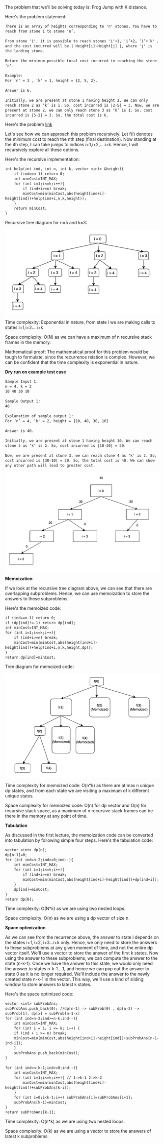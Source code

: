 The problem that we'll be solving today is: Frog Jump  with K distance.

Here's the problem statement:

```
There is an array of heights corresponding to 'n' stones. You have to reach from stone 1 to stone ‘n’.

From stone 'i', it is possible to reach stones 'i'+1, ‘i’+2… ‘i’+'k' , and the cost incurred will be | Height[i]-Height[j] |, where 'j' is the landing stone.

Return the minimum possible total cost incurred in reaching the stone ‘n’.

Example:
For 'n' = 3 , 'k' = 1, height = {2, 5, 2}.

Answer is 6.

Initially, we are present at stone 1 having height 2. We can only reach stone 2 as ‘k’ is 1. So, cost incurred is |2-5| = 3. Now, we are present at stone 2, we can only reach stone 3 as ‘k’ is 1. So, cost incurred is |5-2| = 3. So, the total cost is 6.
```

Here's the problem [link](https://www.codingninjas.com/studio/problems/minimal-cost_8180930?utm_source=striver&utm_medium=website&utm_campaign=a_zcoursetuf)

Let's see how we can approach this problem recursively. Let f(i) denotes the minimum cost to reach the nth step (final destination). Now standing at the ith step, I can take jumps to indices i+1,i+2,....i+k. Hence, I will recursively explore all these options.

Here's the recursive implementation:

```
int help(int ind, int n, int k, vector <int> &height){
    if (ind==n-1) return 0;
    int minCost=INT_MAX;
    for (int i=1;i<=k;i++){
        if (ind+i>=n) break;
        minCost=min(minCost,abs(height[ind+i]-height[ind])+help(ind+i,n,k,height));
    }
    return minCost;
}
```

Recursive tree diagram for n=5 and k=3:

![Frog-Jump-K-Steps-Recursive-Diagram](../assets/Frog-Jump-K-Steps-Recursive-Tree-Diagram.png)

Time complexity: Exponential in nature, from state i we are making calls to states i+1,i+2....i+k 

Space complexity: O(N) as we can have a maximum of n recursive stack frames in the memory.

Mathematical proof: The mathematical proof for this problem would be tough to formulate, since the recurrence relation is complex. However, we can be confident that the time complexity is exponential in nature.

**Dry run on example test case**

```
Sample Input 1:
n = 4, k = 2
10 40 30 10

Sample Output 1:
40

Explanation of sample output 1:
For ‘n’ = 4, 'k' = 2, height = {10, 40, 30, 10}

Answer is 40.

Initially, we are present at stone 1 having height 10. We can reach stone 3 as ‘k’ is 2. So, cost incurred is |10-30| = 20. 

Now, we are present at stone 3, we can reach stone 4 as ‘k’ is 2. So, cost incurred is |30-10| = 20. So, the total cost is 40. We can show any other path will lead to greater cost.
```

![Frog-jump-k-distance-dry-run](../assets/Frog-jump-k-distance-dry-run.png)

**Memoization**

If we look at the recursive tree diagram above, we can see that there are overlapping subproblems. Hence, we can use memoization to store the answers to these subproblems.

Here's the memoized code:

```
if (ind==n-1) return 0;
if (dp[ind]!=-1) return dp[ind];
int minCost=INT_MAX;
for (int i=1;i<=k;i++){
    if (ind+i>=n) break;
    minCost=min(minCost,abs(height[ind+i]-height[ind])+help(ind+i,n,k,height,dp));
}
return dp[ind]=minCost;
```

Tree diagram for memoized code:

![Frog-jump-k-distance-memoization-tree-diagram](../assets/Frog-jump-k-distance-memoization-tree-diagram.png)

Time complexity for memoized code: O(n*k) as there are at max n unique dp states, and from each state we are visiting a maximum of k different unique states.

Space complexity for memoized code: O(n) for dp vector and O(n) for recursive stack space, as a maximum of n recursive stack frames can be there in the memory at any point of time.

**Tabulation**

As discussed in the first lecture, the memoization code can be converted into tabulation by following simple four steps. Here's the tabulation code:

```
vector <int> dp(n);
dp[n-1]=0;
for (int ind=n-2;ind>=0;ind--){
    int minCost=INT_MAX;
    for (int i=1;i<=k;i++){
        if (ind+i>=n) break;
        minCost=min(minCost,abs(height[ind+i]-height[ind])+dp[ind+i]);
    }
    dp[ind]=minCost;
}
return dp[0];
```

Time complexity: O(N*k) as we are using two nested loops.

Space complexity: O(n) as we are using a dp vector of size n.

**Space optimization**

As we can see from the recurrence above, the answer to state i depends on the states i+1, i+2, i+3...i+k only. Hence, we only need to store the answers to these subproblems at any given moment of time, and not the entire dp vector itself. We'll use a vector to store the answer of the first k states. Now using the answer to these subproblems, we can compute the answer to the state (n-k-1). Once we have the answer to this state, we would only need the answer to states n-k-1....1, and hence we can pop out the answer to state 0 as it is no longer required. We'll include the answer to the newly created state n-k-1 in the vector. This way, we'll use a kind of sliding window to store answers to latest k states.

Here's the space optimized code:

```
vector <int> subProbAns;
subProbAns.push_back(0); //dp[n-1] -> subProb[0] , dp[n-2] -> subProb[1], dp[x] = subProb[n-1-x]
for (int ind=n-2;ind>=n-k;ind--){
    int minCost=INT_MAX;
    for (int i = 1; i <= k; i++) {
    if (ind + i >= n) break;
    minCost=min(minCost,abs(height[ind+i]-height[ind])+subProbAns[n-1-ind-i]);
    }
    subProbAns.push_back(minCost);
}

for (int ind=n-k-1;ind>=0;ind--){
    int minCost=INT_MAX;
    for (int i=1;i<=k;i++){ // 1->k-1 2->k-2
        minCost=min(minCost,abs(height[ind+i]-height[ind])+subProbAns[k-i]); 
    }
    for (int i=0;i<k-1;i++) subProbAns[i]=subProbAns[i+1];
    subProbAns[k-1]=minCost;
}
return subProbAns[k-1];
```

Time complexity: O(n*k) as we are using two nested loops.

Space complexity: O(k) as we are using a vector to store the answers of latest k subproblems.